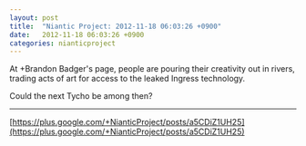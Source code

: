 ```yaml
---
layout: post
title:  "Niantic Project: 2012-11-18 06:03:26 +0900"
date:   2012-11-18 06:03:26 +0900
categories: nianticproject
---
```

At +Brandon Badger's page, people are pouring their creativity out in rivers, trading acts of art for access to the leaked Ingress technology.

Could the next Tycho be among then?
- - -
[https://plus.google.com/+NianticProject/posts/a5CDiZ1UH25](https://plus.google.com/+NianticProject/posts/a5CDiZ1UH25)
